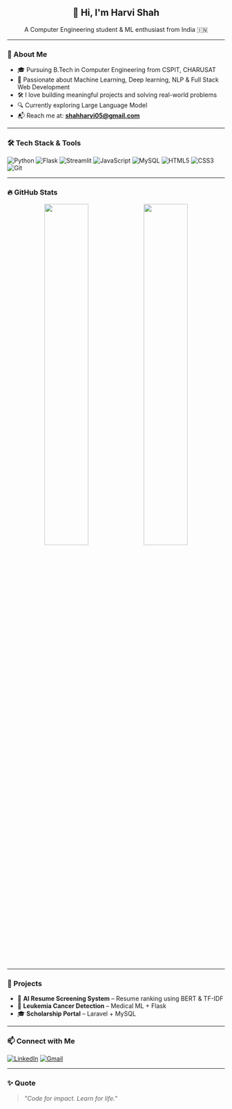 <h2 align="center">👋 Hi, I'm Harvi Shah</h2>
<p align="center">A Computer Engineering student & ML enthusiast from India 🇮🇳</p>

---

### 🚀 About Me

- 🎓 Pursuing B.Tech in Computer Engineering from CSPIT, CHARUSAT  
- 🤖 Passionate about Machine Learning, Deep learning, NLP & Full Stack Web Development 
- 🛠️ I love building meaningful projects and solving real-world problems  
- 🔍 Currently exploring Large Language Model
- 📬 Reach me at: **shahharvi05@gmail.com**

---

### 🛠️ Tech Stack & Tools
![Python](https://img.shields.io/badge/Python-3776AB?style=flat&logo=python&logoColor=white)
![Flask](https://img.shields.io/badge/Flask-black?style=flat&logo=flask)
![Streamlit](https://img.shields.io/badge/Streamlit-FF4B4B?style=flat&logo=streamlit&logoColor=white)
![JavaScript](https://img.shields.io/badge/JavaScript-yellow?style=flat&logo=javascript)
![MySQL](https://img.shields.io/badge/MySQL-4479A1?style=flat&logo=mysql&logoColor=white)
![HTML5](https://img.shields.io/badge/HTML5-E34F26?style=flat&logo=html5&logoColor=white)
![CSS3](https://img.shields.io/badge/CSS3-1572B6?style=flat&logo=css3&logoColor=white)
![Git](https://img.shields.io/badge/Git-F05032?style=flat&logo=git&logoColor=white)

---

### 🔥 GitHub Stats

<p align="center">
  <img src="https://github-readme-stats.vercel.app/api?username=shahharvi&show_icons=true&theme=tokyonight" width="45%" />
  <img src="https://github-readme-streak-stats.herokuapp.com?user=shahharvi&theme=tokyonight&hide_border=true" width="45%" />
</p>

---

### 💼 Projects

- 📄 **AI Resume Screening System** – Resume ranking using BERT & TF-IDF  
- 🧠 **Leukemia Cancer Detection** – Medical ML + Flask  
- 🎓 **Scholarship Portal** – Laravel + MySQL  

---

### 📫 Connect with Me

[![LinkedIn](https://img.shields.io/badge/LinkedIn-blue?style=flat&logo=linkedin)](https://www.linkedin.com/in/harvi-shah-0918762b4/)
[![Gmail](https://img.shields.io/badge/Gmail-D14836?style=flat&logo=gmail&logoColor=white)](mailto:shahharvi05@gmail.com)

---

### ✨ Quote

> *"Code for impact. Learn for life."*


